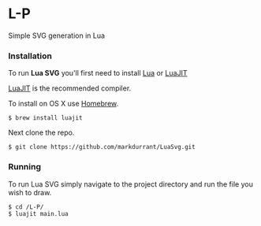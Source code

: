 # L-P

Simple SVG generation in Lua

### Installation 

To run **Lua SVG** you'll first need to install [Lua](https://www.lua.org/) or [LuaJIT](http://luajit.org/)

[LuaJIT](http://luajit.org/) is the recommended compiler. 

To install on OS X use [Homebrew](https://brew.sh/).

    $ brew install luajit

Next clone the repo.

    $ git clone https://github.com/markdurrant/LuaSvg.git 

### Running  

To run Lua SVG simply navigate to the project directory and run the file you wish to draw.

    $ cd /L-P/
    $ luajit main.lua
